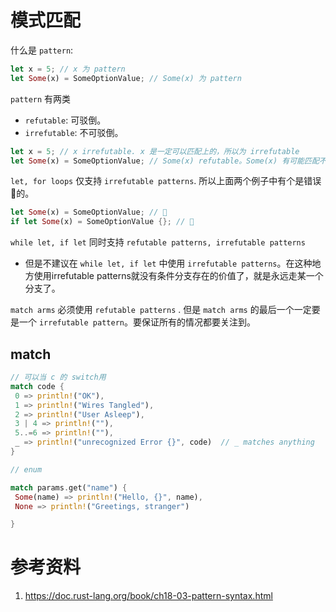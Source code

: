# 模式匹配

什么是 `pattern`:

```rust
let x = 5; // x 为 pattern
let Some(x) = SomeOptionValue; // Some(x) 为 pattern
```



`pattern` 有两类

* `refutable`: 可驳倒。
* `irrefutable`: 不可驳倒。

```rust
let x = 5; // x irrefutable. x 是一定可以匹配上的，所以为 irrefutable
let Some(x) = SomeOptionValue; // Some(x) refutable。Some(x) 有可能匹配不上，所以为 refutable
```



 `let, for loops` 仅支持 `irrefutable patterns`. 所以上面两个例子中有个是错误🙅的。

```rust
let Some(x) = SomeOptionValue; // 🙅
if let Some(x) = SomeOptionValue {}; // 🙆
```



`while let, if let` 同时支持 `refutable patterns, irrefutable patterns`

* 但是不建议在 `while let, if let` 中使用 `irrefutable patterns`。在这种地方使用irrefutable patterns就没有条件分支存在的价值了，就是永远走某一个分支了。



`match arms` 必须使用 `refutable patterns` . 但是 `match arms` 的最后一个一定要是一个 `irrefutable pattern`。要保证所有的情况都要关注到。

## match

```rust
// 可以当 c 的 switch用
match code {
 0 => println!("OK"),
 1 => println!("Wires Tangled"),
 2 => println!("User Asleep"),
 3 | 4 => println!(""),
 5..=6 => println!(""),
 _ => println!("unrecognized Error {}", code)  // _ matches anything
}
```

```rust
// enum

match params.get("name") {
 Some(name) => println!("Hello, {}", name),
 None => println!("Greetings, stranger")

}

```

# 参考资料

1. https://doc.rust-lang.org/book/ch18-03-pattern-syntax.html


 
